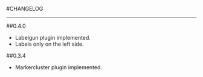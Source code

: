 #CHANGELOG

---------

##0.4.0
- Labelgun plugin implemented.
- Labels only on the left side.

##0.3.4
- Markercluster plugin implemented.

